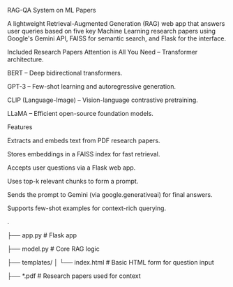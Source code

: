 RAG-QA System on ML Papers

A lightweight Retrieval-Augmented Generation (RAG) web app that answers user queries based on five key Machine Learning research papers using Google's Gemini API, FAISS for semantic search, and Flask for the interface.



Included Research Papers
Attention is All You Need – Transformer architecture.

BERT – Deep bidirectional transformers.

GPT-3 – Few-shot learning and autoregressive generation.

CLIP (Language-Image) – Vision-language contrastive pretraining.

LLaMA – Efficient open-source foundation models.



Features

Extracts and embeds text from PDF research papers.

Stores embeddings in a FAISS index for fast retrieval.

Accepts user questions via a Flask web app.

Uses top-k relevant chunks to form a prompt.

Sends the prompt to Gemini (via google.generativeai) for final answers.

Supports few-shot examples for context-rich querying.



.

├── app.py                 # Flask app

├── model.py               # Core RAG logic 


├── templates/
│   └── index.html         # Basic HTML form for question input

├── *.pdf                  # Research papers used for context



